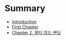 # Summary

* [Introduction](README.md)
* [First Chapter](chapter1.md)
* [Chapter 2. 멀티 암드 밴딧](chapter-2-ba40-d2f0-c554-b4dc-bc34-b527.md)

